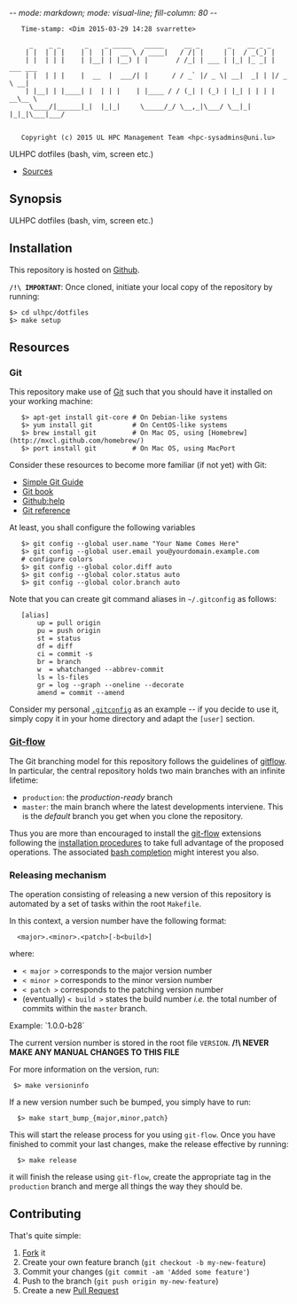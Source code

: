 -*- mode: markdown; mode: visual-line; fill-column: 80 -*-


       Time-stamp: <Dim 2015-03-29 14:28 svarrette>

         _    _ _      _    _ _____   _____     __ _       _    __ _ _          
        | |  | | |    | |  | |  __ \ / ____|   / /| |     | |  / _(_) |         
        | |  | | |    | |__| | |__) | |       / /_| | ___ | |_| |_ _| | ___ ___ 
        | |  | | |    |  __  |  ___/| |      / / _` |/ _ \| __|  _| | |/ _ \ __|
        | |__| | |____| |  | | |    | |____ / / (_| | (_) | |_| | | | |  __\__ \
         \____/|______|_|  |_|_|     \_____/_/ \__,_|\___/ \__|_| |_|_|\___|___/
                                                                                
                                                                                
       Copyright (c) 2015 UL HPC Management Team <hpc-sysadmins@uni.lu>

ULHPC dotfiles (bash, vim, screen etc.)
* [Sources](https://github.com/ULHPC/dotfiles)

## Synopsis

ULHPC dotfiles (bash, vim, screen etc.)

## Installation 

This repository is hosted on [Github](https://github.com/ULHPC/dotfiles). 

**`/!\ IMPORTANT`**: Once cloned, initiate your local copy of the repository by running: 

    $> cd ulhpc/dotfiles
    $> make setup


## Resources

### Git

This repository make use of [Git](http://git-scm.com/) such that you should have
it installed on your working machine: 

       $> apt-get install git-core # On Debian-like systems
	   $> yum install git          # On CentOS-like systems
       $> brew install git         # On Mac OS, using [Homebrew](http://mxcl.github.com/homebrew/)
       $> port install git         # On Mac OS, using MacPort

Consider these resources to become more familiar (if not yet) with Git:

* [Simple Git Guide](http://rogerdudler.github.io/git-guide/)
* [Git book](http://book.git-scm.com/index.html)
* [Github:help](http://help.github.com/mac-set-up-git/)
* [Git reference](http://gitref.org/)

At least, you shall configure the following variables

       $> git config --global user.name "Your Name Comes Here"
       $> git config --global user.email you@yourdomain.example.com
       # configure colors
       $> git config --global color.diff auto
       $> git config --global color.status auto
       $> git config --global color.branch auto

Note that you can create git command aliases in `~/.gitconfig` as follows: 

       [alias]
           up = pull origin
           pu = push origin
           st = status
           df = diff
           ci = commit -s
           br = branch
           w  = whatchanged --abbrev-commit
           ls = ls-files
           gr = log --graph --oneline --decorate
           amend = commit --amend

Consider my personal [`.gitconfig`](https://github.com/Falkor/dotfiles/blob/master/git/.gitconfig) as an example -- if you decide to use it, simply copy it in your home directory and adapt the `[user]` section. 

### [Git-flow](https://github.com/nvie/gitflow)

The Git branching model for this repository follows the guidelines of
[gitflow](http://nvie.com/posts/a-successful-git-branching-model/).
In particular, the central repository holds two main branches with an infinite lifetime:

* `production`: the *production-ready* branch
* `master`: the main branch where the latest developments interviene. This is the *default* branch you get when you clone the repository.

Thus you are more than encouraged to install the [git-flow](https://github.com/nvie/gitflow) extensions following the [installation procedures](https://github.com/nvie/gitflow/wiki/Installation) to take full advantage of the proposed operations. The associated [bash completion](https://github.com/bobthecow/git-flow-completion) might interest you also.

### Releasing mechanism

The operation consisting of releasing a new version of this repository is automated by a set of tasks within the root `Makefile`.

In this context, a version number have the following format:

      <major>.<minor>.<patch>[-b<build>]

where:

* `< major >` corresponds to the major version number
* `< minor >` corresponds to the minor version number
* `< patch >` corresponds to the patching version number
* (eventually) `< build >` states the build number _i.e._ the total number of commits within the `master` branch.

Example: \`1.0.0-b28\`

The current version number is stored in the root file `VERSION`. __/!\ NEVER MAKE ANY MANUAL CHANGES TO THIS FILE__

For more information on the version, run:

     $> make versioninfo

If a new version number such be bumped, you simply have to run:

      $> make start_bump_{major,minor,patch}

This will start the release process for you using `git-flow`.
Once you have finished to commit your last changes, make the release effective by running:

      $> make release

it will finish the release using `git-flow`, create the appropriate tag in the `production` branch and merge all things the way they should be.


## Contributing

That's quite simple:

1. [Fork](https://help.github.com/articles/fork-a-repo/) it
2. Create your own feature branch (`git checkout -b my-new-feature`)
3. Commit your changes (`git commit -am 'Added some feature'`)
4. Push to the branch (`git push origin my-new-feature`)
5. Create a new [Pull Request](https://help.github.com/articles/using-pull-requests/)
